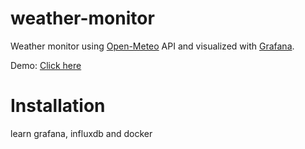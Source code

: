 weather-monitor
===========

Weather monitor using [Open-Meteo](https://open-meteo.com/) API and visualized with [Grafana](https://grafana.com/).

Demo: [Click here](https://grafana.minevn.studio/d/fdqxln8ir591cb/weather)

Installation
===========

learn grafana, influxdb and docker